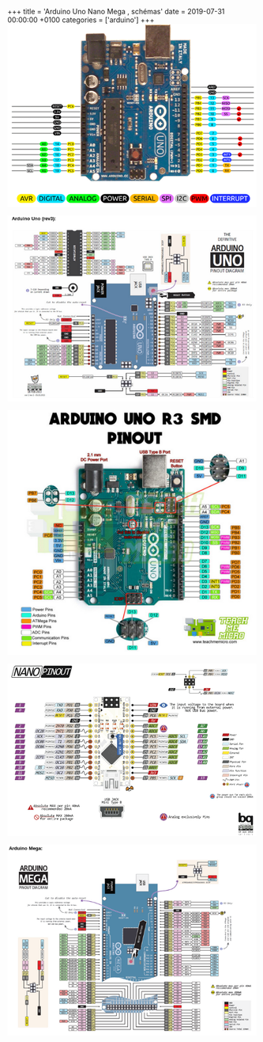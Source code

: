 +++
title = 'Arduino Uno Nano Mega , schémas'
date = 2019-07-31 00:00:00 +0100
categories = ['arduino']
+++
![](arduino-uno-pinouts-1.png)

![](arduino-uno-pinouts.png)

![](arduino-r3-pinouts.png)

![](arduino-nano-pinouts.png)

![](arduino-mega.png)

